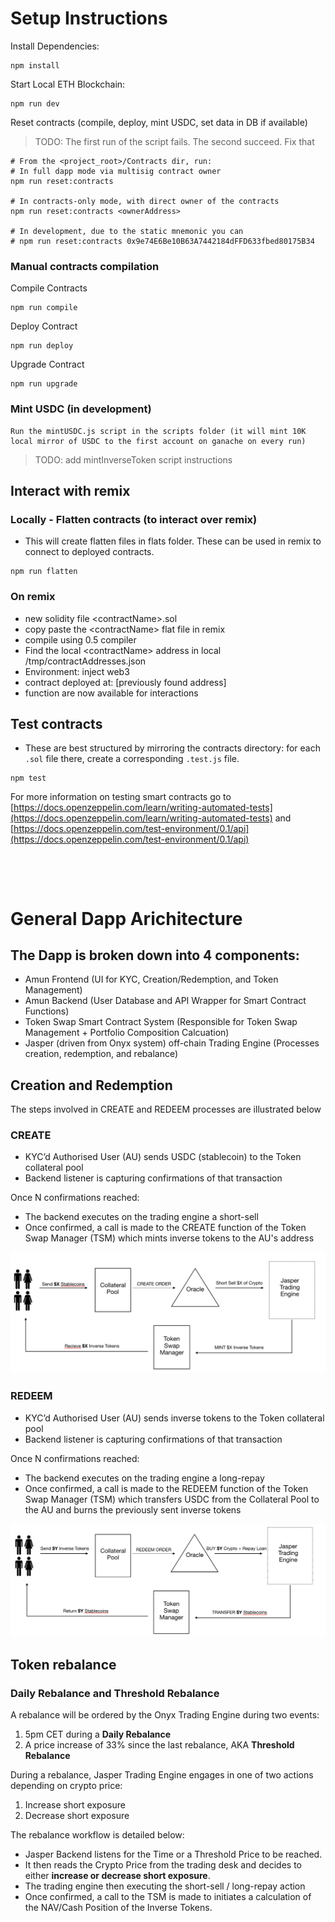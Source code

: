 # Setup Instructions

Install Dependencies:

```
npm install
```

Start Local ETH Blockchain:

```
npm run dev
```

Reset contracts (compile, deploy, mint USDC, set data in DB if available)

> TODO: The first run of the script fails. The second succeed. Fix that

```
# From the <project_root>/Contracts dir, run:
# In full dapp mode via multisig contract owner
npm run reset:contracts

# In contracts-only mode, with direct owner of the contracts
npm run reset:contracts <ownerAddress>

# In development, due to the static mnemonic you can
# npm run reset:contracts 0x9e74E6Be10B63A7442184dFFD633fbed80175B34

```

### Manual contracts compilation

Compile Contracts

```
npm run compile
```

Deploy Contract

```
npm run deploy
```

Upgrade Contract

```
npm run upgrade
```

### Mint USDC (in development)

```
Run the mintUSDC.js script in the scripts folder (it will mint 10K local mirror of USDC to the first account on ganache on every run)
```

> TODO: add mintInverseToken script instructions

## Interact with remix

### Locally - Flatten contracts (to interact over remix)

- This will create flatten files in flats folder. These can be used in remix to connect to deployed contracts.

```
npm run flatten
```

### On remix

- new solidity file \<contractName>.sol
- copy paste the \<contractName> flat file in remix
- compile using 0.5 compiler
- Find the local \<contractName> address in local /tmp/contractAddresses.json
- Environment: inject web3
- contract deployed at: [previously found address]
- function are now available for interactions

## Test contracts

- These are best structured by mirroring the contracts directory: for each `.sol` file there, create a corresponding `.test.js` file.

```
npm test
```

For more information on testing smart contracts go to [https://docs.openzeppelin.com/learn/writing-automated-tests](https://docs.openzeppelin.com/learn/writing-automated-tests) and [https://docs.openzeppelin.com/test-environment/0.1/api](https://docs.openzeppelin.com/test-environment/0.1/api)

&nbsp;

&nbsp;

# General Dapp Arichitecture

## The Dapp is broken down into 4 components:

- Amun Frontend (UI for KYC, Creation/Redemption, and Token Management)
- Amun Backend (User Database and API Wrapper for Smart Contract Functions)
- Token Swap Smart Contract System (Responsible for Token Swap Management + Portfolio Composition Calcuation)
- Jasper (driven from Onyx system) off-chain Trading Engine (Processes creation, redemption, and rebalance)

## Creation and Redemption

The steps involved in CREATE and REDEEM processes are illustrated below

### CREATE

- KYC’d Authorised User (AU) sends USDC (stablecoin) to the Token collateral pool
- Backend listener is capturing confirmations of that transaction

Once N confirmations reached:

- The backend executes on the trading engine a short-sell
- Once confirmed, a call is made to the CREATE function of the Token Swap Manager (TSM) which mints inverse tokens to the AU's address

![](create_order.png)

### REDEEM

- KYC’d Authorised User (AU) sends inverse tokens to the Token collateral pool
- Backend listener is capturing confirmations of that transaction

Once N confirmations reached:

- The backend executes on the trading engine a long-repay
- Once confirmed, a call is made to the REDEEM function of the Token Swap Manager (TSM) which transfers USDC from the Collateral Pool to the AU and burns the previously sent inverse tokens

![](redeem_order.png)

## Token rebalance

### Daily Rebalance and Threshold Rebalance

A rebalance will be ordered by the Onyx Trading Engine during two events:

1. 5pm CET during a **Daily Rebalance**
2. A price increase of 33% since the last rebalance, AKA **Threshold Rebalance**

During a rebalance, Jasper Trading Engine engages in one of two actions depending on crypto price:

1. Increase short exposure
2. Decrease short exposure

The rebalance workflow is detailed below:

- Jasper Backend listens for the Time or a Threshold Price to be reached.
- It then reads the Crypto Price from the trading desk and decides to either **increase or decrease short exposure**.
- The trading engine then executing the short-sell / long-repay action
- Once confirmed, a call to the TSM is made to initiates a calculation of the NAV/Cash Position of the Inverse Tokens.
